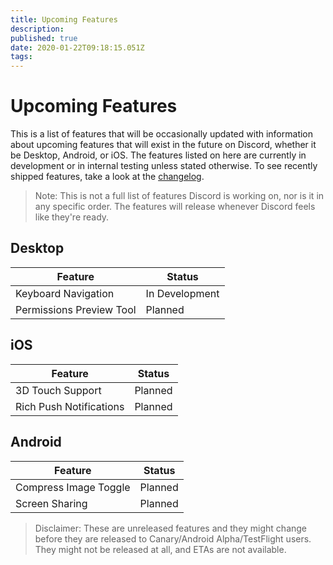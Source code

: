 ```yaml
---
title: Upcoming Features
description: 
published: true
date: 2020-01-22T09:18:15.051Z
tags: 
---
```


# Upcoming Features
This is a list of features that will be occasionally updated with information about upcoming features that will exist in the future on Discord, whether it be Desktop, Android, or iOS. The features listed on here are currently in development or in internal testing unless stated otherwise. To see recently shipped features, take a look at the [changelog](/changelog).

> Note: This is not a full list of features Discord is working on, nor is it in any specific order. The features will release whenever Discord feels like they're ready.

## Desktop

| Feature |	Status |
|---------|---------|
| Keyboard Navigation | In Development |
| Permissions Preview Tool | Planned |

## iOS
| Feature | Status	|
|---------|---------|
| 3D Touch Support | Planned |
| Rich Push Notifications | Planned |

## Android
| Feature | Status |
|---------|--------|
| Compress Image Toggle | Planned |
| Screen Sharing | Planned |

> Disclaimer: These are unreleased features and they might change before they are released to Canary/Android Alpha/TestFlight users. They might not be released at all, and ETAs are not available.